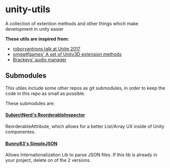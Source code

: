 # unity-utils
A collection of extention methods and other things which make development in unity easier

**These utils are inspired from:**
* [roboryantrons talk at Unite 2017](https://github.com/roboryantron/Unite2017)
* [omgwtfgames' A set of Unity3D extension methods](https://gist.github.com/omgwtfgames/f917ca28581761b8100f)
* [Brackeys' audio manager](https://www.youtube.com/watch?v=6OT43pvUyfY)

## Submodules
This utiles include some other repos as git submodules, in order to keep the code in this repo as small as possible.

These submodules are:

#### [SubjectNerd's ReorderableInspector](https://github.com/SubjectNerd-Unity/ReorderableInspector)
ReorderableAttribute, which allows for a better List/Array UX inside of Unity componentes.

#### [Bunny83's SimpleJSON](https://github.com/Bunny83/SimpleJSON)
Allows Internationalization Lib to parse JSON files.
If this lib is already in your project, delete on of the 2 versions.
